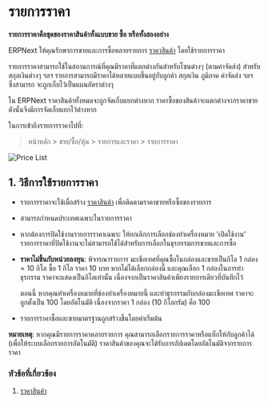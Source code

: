 <!-- add-breadcrumbs -->
# รายการราคา

**รายการราคาคือชุดของราคาสินค้าทั้งแบบขาย ซื้อ หรือทั้งสองอย่าง**

ERPNext ให้คุณรักษาการขายและการซื้อหลายรายการ [ราคาสินค้า](/docs/user/manual/th/stock/item-price) โดยใช้รายการราคา

รายการราคาสามารถใช้ในสถานการณ์ที่คุณมีราคาที่แตกต่างกันสำหรับโซนต่างๆ (ตามค่าจัดส่ง) สำหรับสกุลเงินต่างๆ ฯลฯ รายการสามารถมีราคาได้หลายแบบขึ้นอยู่กับลูกค้า สกุลเงิน ภูมิภาค ค่าจัดส่ง ฯลฯ ซึ่งสามารถ จะถูกเก็บไว้เป็นแผนอัตราต่างๆ

ใน ERPNext ราคาสินค้าทั้งหมดจะถูกจัดเก็บแยกต่างหาก ราคาซื้อของสินค้าจะแตกต่างจากราคาขาย ดังนั้นจึงมีการจัดเก็บแยกไว้ต่างหาก

ในการเข้าถึงรายการราคาไปที่:

> หน้าหลัก > ขาย/ซื้อ/หุ้น > รายการและราคา > รายการราคา

<img class="screenshot" alt="Price List" src="{{docs_base_url}}/assets/img/stock/price-list.png">

## 1. วิธีการใช้รายการราคา

* รายการราคาจะใช้เมื่อสร้าง [ราคาสินค้า](/docs/user/manual/th/stock/item-price) เพื่อติดตามราคาขายหรือซื้อของรายการ

* สามารถกำหนดประเทศเฉพาะในรายการราคา

* หากต้องการปิดใช้งานรายการราคาเฉพาะ ให้ยกเลิกการเลือกช่องทำเครื่องหมาย 'เปิดใช้งาน' รายการราคาที่ปิดใช้งานจะไม่สามารถใช้ได้สำหรับการเลือกในธุรกรรมการขายและการซื้อ

* **ราคาไม่ขึ้นกับหน่วยลงทุน**: พิจารณารายการ มะเขือเทศที่คุณซื้อในกล่องและขายเป็นกิโล 1 กล่อง = 10 กิโล ซื้อ 1 กิโล ราคา 10 บาท หากไม่ได้เลือกกล่องนี้ และคุณเลือก 1 กล่องในการทำธุรกรรม ราคาจะแสดงเป็นกิโลเท่านั้น เนื่องจากเป็นราคาสินค้าเพียงรายการเดียวที่บันทึกไว้

    ตอนนี้ หากคุณทำเครื่องหมายที่ช่องทำเครื่องหมายนี้ และทำธุรกรรมกับกล่องมะเขือเทศ ราคาจะถูกตั้งเป็น 100 โดยอัตโนมัติ เนื่องจากราคา 1 กล่อง (10 กิโลกรัม) คือ 100

* รายการราคาซื้อและขายมาตรฐานถูกสร้างขึ้นโดยค่าเริ่มต้น

**หมายเหตุ**: หากคุณมีรายการราคาหลายรายการ คุณสามารถเลือกรายการราคาหรือแท็กให้กับลูกค้าได้ (เพื่อให้ระบบเลือกรายการอัตโนมัติ) ราคาสินค้าของคุณจะได้รับการอัปเดตโดยอัตโนมัติจากรายการราคา

### หัวข้อที่เกี่ยวข้อง
1. [ราคาสินค้า](/docs/user/manual/th/stock/item-price)
